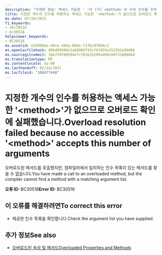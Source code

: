 ```yaml
---
description: "자세한 정보: 액세스 가능한 ' '이 (가) <method> 이 수의 인수를 수락 하기 때문에 오버 로드 확인에 실패 했습니다."
title: 지정한 개수의 인수를 허용하는 액세스 가능한 '<method>'가 없으므로 오버로드 확인에 실패했습니다.
ms.date: 07/20/2015
f1_keywords:
- vbc30516
- bc30516
helpviewer_keywords:
- BC30516
ms.assetid: e55086ba-d9ce-446a-869e-f1fbc870b6c3
ms.openlocfilehash: 096d05696e2a89085f42cf61955e252261e89d86
ms.sourcegitcommit: 10e719780594efc781b15295e499c66f316068b8
ms.translationtype: MT
ms.contentlocale: ko-KR
ms.lasthandoff: 02/14/2021
ms.locfileid: "100477440"
---
```

# <a name="overload-resolution-failed-because-no-accessible-method-accepts-this-number-of-arguments"></a><span data-ttu-id="68737-103">지정한 개수의 인수를 허용하는 액세스 가능한 '\<method>'가 없으므로 오버로드 확인에 실패했습니다.</span><span class="sxs-lookup"><span data-stu-id="68737-103">Overload resolution failed because no accessible '\<method>' accepts this number of arguments</span></span>

<span data-ttu-id="68737-104">오버로드된 메서드를 호출했지만, 컴파일러에서 일치하는 인수 목록이 있는 메서드를 찾을 수 없습니다.</span><span class="sxs-lookup"><span data-stu-id="68737-104">You have made a call to an overloaded method, but the compiler cannot find a method with a matching argument list.</span></span>  
  
 <span data-ttu-id="68737-105">**오류 ID:** BC30516</span><span class="sxs-lookup"><span data-stu-id="68737-105">**Error ID:** BC30516</span></span>  
  
## <a name="to-correct-this-error"></a><span data-ttu-id="68737-106">이 오류를 해결하려면</span><span class="sxs-lookup"><span data-stu-id="68737-106">To correct this error</span></span>  
  
- <span data-ttu-id="68737-107">제공한 인수 목록을 확인합니다.</span><span class="sxs-lookup"><span data-stu-id="68737-107">Check the argument list you have supplied.</span></span>  
  
## <a name="see-also"></a><span data-ttu-id="68737-108">추가 정보</span><span class="sxs-lookup"><span data-stu-id="68737-108">See also</span></span>

- [<span data-ttu-id="68737-109">오버로드된 속성 및 메서드</span><span class="sxs-lookup"><span data-stu-id="68737-109">Overloaded Properties and Methods</span></span>](../programming-guide/language-features/objects-and-classes/overloaded-properties-and-methods.md)
